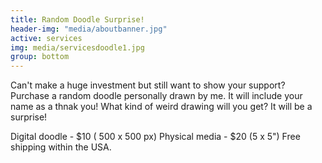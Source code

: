 ```yaml
---
title: Random Doodle Surprise!
header-img: "media/aboutbanner.jpg"
active: services
img: media/servicesdoodle1.jpg
group: bottom
---
```


Can't make a huge investment but still want to show your support? Purchase a random doodle personally drawn by me. It will include your name as a thnak you! What kind of weird drawing will you get? It will be a surprise!

Digital doodle - $10 ( 500 x 500 px)
Physical media - $20 (5 x 5") Free shipping within the USA.

